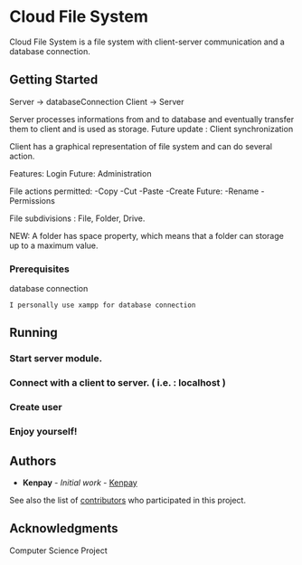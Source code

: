  # Cloud File System

Cloud File System is a file system with client-server communication and a database connection.

## Getting Started

Server -> databaseConnection
Client -> Server

Server processes informations from and to database and eventually transfer them to client and is used as storage.
Future update : Client synchronization

Client has a graphical representation of file system and can do several action.

Features:
Login
Future:
  Administration

File actions permitted:
-Copy
-Cut
-Paste
-Create
Future:
-Rename
-Permissions

File subdivisions : File, Folder, Drive.

NEW: A folder has space property, which means that a folder can storage up to a maximum value.

### Prerequisites

database connection

```
I personally use xampp for database connection
```


## Running

### Start server module.
### Connect with a client to server. ( i.e. : localhost )
### Create user
### Enjoy yourself!


## Authors

* **Kenpay** - *Initial work* - [Kenpay](https://github.com/kenpay)

See also the list of [contributors](https://github.com/kenpay/cloud-file-system/contributors) who participated in this project.

## Acknowledgments

Computer Science Project
                     
                     
